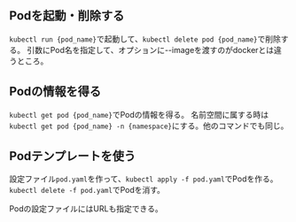 ## Podを起動・削除する

`kubectl run {pod_name}`で起動して、`kubectl delete pod {pod_name}`で削除する。
引数にPod名を指定して、オプションに--imageを渡すのがdockerとは違うところ。

## Podの情報を得る

`kubectl get pod {pod_name}`でPodの情報を得る。
名前空間に属する時は`kubectl get pod {pod_name} -n {namespace}`にする。他のコマンドでも同じ。

## Podテンプレートを使う

設定ファイル`pod.yaml`を作って、`kubectl apply -f pod.yaml`でPodを作る。
`kubectl delete -f pod.yaml`でPodを消す。

Podの設定ファイルにはURLも指定できる。
